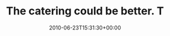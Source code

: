 ---
retweeted: false
source: <a href="http://twitter.com" rel="nofollow">Twitter Web Client</a>
entities:
  hashtags:
  - text: sflive10
    indices:
    - '56'
    - '65'
  symbols: []
  user_mentions: []
  urls: []
display_text_range:
- '0'
- '65'
favorite_count: '0'
id_str: '16857690599'
truncated: false
retweet_count: '0'
id: '16857690599'
created_at: Wed Jun 23 15:31:30 +0000 2010
favorited: false
full_text: 'The catering could be better. The rest is fine, so far. #sflive10'
lang: en
tags:
- sflive10
- pesos:twitter
date: '2010-06-23T15:31:30+00:00'
src: https://twitter.com/bascht/status/16857690599
original_url: https://twitter.com/bascht/status/16857690599
type: twitter_tweet
text: 'The catering could be better. The rest is fine, so far. #sflive10'
title: The catering could be better. T

---